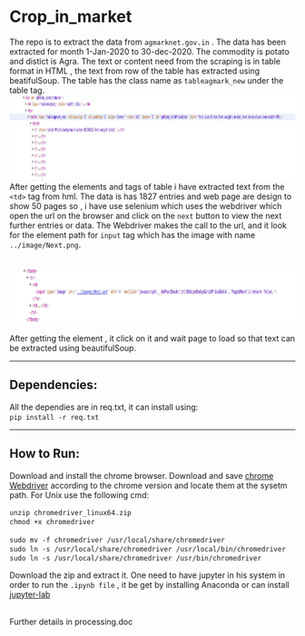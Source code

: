 # Crop_in_market

The repo is to extract the data from `agmarknet.gov.in` . The data has been extracted for month 1-Jan-2020 to 30-dec-2020.
The commodity is potato and distict is Agra. The text or content need from the scraping is in table format in HTML , the text from row of the table has extracted using
beatifulSoup. The table has the class name as `tableagmark_new` under the table tag. <br>
<img src="table.png" width="800" height="150"><br>
After getting the elements and tags of table i have extracted text from the `<td>` tag from hml.
The data is has 1827 entries and web page are design to show 50 pages so , i have use selenium which uses the webdriver which open the url on the browser and click on the `next` button to
view the next further entries or data. The Webdriver makes the call to the url, and it look for the element path for `input` tag which has the image with name `../image/Next.png`.

<br><img src="img.png" width="1000" height="100"><br>

After getting the element , it click on it and wait page to load so that text can be extracted using beautifulSoup.
<hr>

## Dependencies:

All the dependies are in req.txt, it can install using:<br>
`pip install -r req.txt`
<br>
<hr>

## How to Run:

Download and install the chrome browser.
Download and save [chrome Webdriver](https://chromedriver.chromium.org/) according to the chrome version and locate them at the sysetm path.
For Unix use the following cmd:

```wget -N http://chromedriver.storage.googleapis.com/2.26/chromedriver_linux64.zip
unzip chromedriver_linux64.zip
chmod +x chromedriver

sudo mv -f chromedriver /usr/local/share/chromedriver
sudo ln -s /usr/local/share/chromedriver /usr/local/bin/chromedriver
sudo ln -s /usr/local/share/chromedriver /usr/bin/chromedriver
```


Download the zip and extract it. One need to have jupyter in his system in order to run the `.ipynb file` , it be get by installing Anaconda or can install [jupyter-lab](https://jupyter.org/install)  

<br>
Further details in processing.doc

